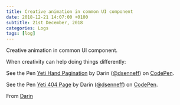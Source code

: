 ```yaml
---
title: Creative animation in common UI component
date: 2018-12-21 14:07:00 +0100
subtitle: 21st December, 2018
categories: Logs
tags: [log]
---
```


Creative animation in common UI component.

When creativity can help doing things differently:

<p data-height="353" data-theme-id="0" data-slug-hash="gdQJqo" data-default-tab="result" data-user="dsenneff" data-pen-title="Yeti Hand Pagination" class="codepen">See the Pen <a href="https://codepen.io/dsenneff/pen/gdQJqo/">Yeti Hand Pagination</a> by Darin (<a href="https://codepen.io/dsenneff">@dsenneff</a>) on <a href="https://codepen.io">CodePen</a>.</p>

<p data-height="265" data-theme-id="0" data-slug-hash="mjZgmN" data-default-tab="result" data-user="dsenneff" data-pen-title="Yeti 404 Page" class="codepen">See the Pen <a href="https://codepen.io/dsenneff/pen/mjZgmN/">Yeti 404 Page</a> by Darin (<a href="https://codepen.io/dsenneff">@dsenneff</a>) on <a href="https://codepen.io">CodePen</a>.</p>

From [Darin](https://codepen.io/dsenneff/)